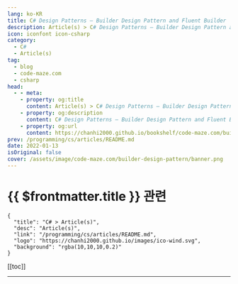 ```yaml
---
lang: ko-KR
title: C# Design Patterns – Builder Design Pattern and Fluent Builder
description: Article(s) > C# Design Patterns – Builder Design Pattern and Fluent Builder
icon: iconfont icon-csharp
category: 
  - C#
  - Article(s)
tag: 
  - blog
  - code-maze.com
  - csharp
head:  
  - - meta:
    - property: og:title
      content: Article(s) > C# Design Patterns – Builder Design Pattern and Fluent Builder
    - property: og:description
      content: C# Design Patterns – Builder Design Pattern and Fluent Builder
    - property: og:url
      content: https://chanhi2000.github.io/bookshelf/code-maze.com/builder-design-pattern.html
prev: /programming/cs/articles/README.md
date: 2022-01-13
isOriginal: false
cover: /assets/image/code-maze.com/builder-design-pattern/banner.png
---
```


# {{ $frontmatter.title }} 관련

```component VPCard
{
  "title": "C# > Article(s)",
  "desc": "Article(s)",
  "link": "/programming/cs/articles/README.md",
  "logo": "https://chanhi2000.github.io/images/ico-wind.svg",
  "background": "rgba(10,10,10,0.2)"
}
```

[[toc]]

---

<SiteInfo
  name="C# Design Patterns – Builder Design Pattern and Fluent Builder"
  desc="In this article, you are going to learn what is Builder Design Pattern and how to implement it into your code to create more complex objects."
  url="https://code-maze.com/builder-design-pattern/"
  logo="/assets/image/code-maze.com/favicon.png"
  preview="/assets/image/builder-design-pattern/banner.png"/>

<!-- TODO: 작성 -->
